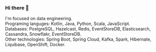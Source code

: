 ### Hi there 👋

I'm focused on data engineering.  
Programing languges: Kotlin, Java, Python, Scala, JavaScript.   
Databases: PostgreSQL, Hazelcast, Redis, EventStoreDB, Elasticsearch, Cassandra, Snowflakr, EventStoreDB.  
Other technologies: Spring Boot, Spring Cloud, Kafka, Spark, Hibernate, Liquibase, OpenShift, Docker.  

<!--
**modulus100/modulus100** is a ✨ _special_ ✨ repository because its `README.md` (this file) appears on your GitHub profile.

Here are some ideas to get you started:

- 🔭 I’m currently working on ...
- 🌱 I’m currently learning ...
- 👯 I’m looking to collaborate on ...
- 🤔 I’m looking for help with ...
- 💬 Ask me about ...
- 📫 How to reach me: ...
- 😄 Pronouns: ...
- ⚡ Fun fact: ...
-->

